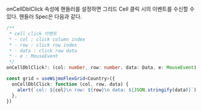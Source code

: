 onCellDblClick 속성에 핸들러를 설정하면 그리드 Cell 클릭 시의 이벤트를 수신할 수 있다. 핸들러 Spec은 다음과 같다.
```typescript
/**
 * cell click 이벤트
 * - col : click column index
 * - row : click row index
 * - data : click row data
 * - e : MouseEvent
 */
onCellDblClick?: (col: number, row: number, data: Data, e: MouseEvent) => void | Promise<void>
```

```typescript
const grid = useWijmoFlexGrid<Country>({
  onCellDblClick: function (col, row, data) {
    alert(`col: ${col}\n row: ${row}\n data: ${JSON.stringify(data)}`)
  },
})
```
